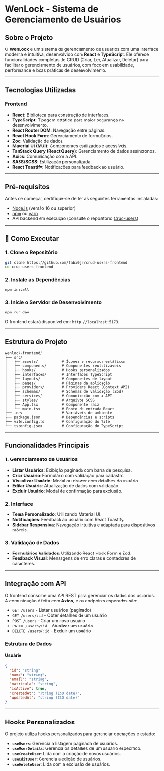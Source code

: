 # **WenLock - Sistema de Gerenciamento de Usuários**

## **Sobre o Projeto**
O **WenLock** é um sistema de gerenciamento de usuários com uma interface moderna e intuitiva, desenvolvido com **React** e **TypeScript**. Ele oferece funcionalidades completas de CRUD (Criar, Ler, Atualizar, Deletar) para facilitar o gerenciamento de usuários, com foco em usabilidade, performance e boas práticas de desenvolvimento.

---

## **Tecnologias Utilizadas**

### **Frontend**
- **React**: Biblioteca para construção de interfaces.
- **TypeScript**: Tipagem estática para maior segurança no desenvolvimento.
- **React Router DOM**: Navegação entre páginas.
- **React Hook Form**: Gerenciamento de formulários.
- **Zod**: Validação de dados.
- **Material UI (MUI)**: Componentes estilizados e acessíveis.
- **TanStack Query (React Query)**: Gerenciamento de dados assíncronos.
- **Axios**: Comunicação com a API.
- **SASS/SCSS**: Estilização personalizada.
- **React Toastify**: Notificações para feedback ao usuário.
---

## **Pré-requisitos**
Antes de começar, certifique-se de ter as seguintes ferramentas instaladas:
- [Node.js](https://nodejs.org/) (versão 16 ou superior)
- [npm](https://www.npmjs.com/) ou [yarn](https://yarnpkg.com/)
- API backend em execução (consulte o repositório [Crud-users](https://github.com/fabi0jr/Crud-users))

---

## **🚀 Como Executar**

### **1. Clone o Repositório**
```bash
git clone https://github.com/fabi0jr/crud-users-frontend
cd crud-users-frontend
```

### **2. Instale as Dependências**
```bash
npm install
```

### **3. Inicie o Servidor de Desenvolvimento**
```bash
npm run dev
```

O frontend estará disponível em: `http://localhost:5173`.

---

## **Estrutura do Projeto**

```plaintext
wenlock-frontend/
├── src/
│   ├── assets/           # Ícones e recursos estáticos
│   ├── components/       # Componentes reutilizáveis
│   ├── hooks/            # Hooks personalizados
│   ├── interfaces/       # Interfaces TypeScript
│   ├── layouts/          # Componentes de layout
│   ├── pages/            # Páginas da aplicação
│   ├── providers/        # Providers React (Context API)
│   ├── schemas/          # Schemas de validação (Zod)
│   ├── services/         # Comunicação com a API
│   ├── styles/           # Arquivos SCSS
│   ├── App.tsx           # Componente raiz
│   └── main.tsx          # Ponto de entrada React
├── .env                  # Variáveis de ambiente
├── package.json          # Dependências e scripts
├── vite.config.ts        # Configuração do Vite
└── tsconfig.json         # Configuração do TypeScript
```

---

## **Funcionalidades Principais**

### **1. Gerenciamento de Usuários**
- **Listar Usuários**: Exibição paginada com barra de pesquisa.
- **Criar Usuário**: Formulário com validação para cadastro.
- **Visualizar Usuário**: Modal ou drawer com detalhes do usuário.
- **Editar Usuário**: Atualização de dados com validação.
- **Excluir Usuário**: Modal de confirmação para exclusão.

### **2. Interface**
- **Tema Personalizado**: Utilizando Material UI.
- **Notificações**: Feedback ao usuário com React Toastify.
- **Sidebar Responsiva**: Navegação intuitiva e adaptada para dispositivos móveis.

### **3. Validação de Dados**
- **Formulários Validados**: Utilizando React Hook Form e Zod.
- **Feedback Visual**: Mensagens de erro claras e contadores de caracteres.

---

## **Integração com API**

O frontend consome uma API REST para gerenciar os dados dos usuários. A comunicação é feita com **Axios**, e os endpoints esperados são:

- `GET /users` - Listar usuários (paginado)
- `GET /users/:id` - Obter detalhes de um usuário
- `POST /users` - Criar um novo usuário
- `PATCH /users/:id` - Atualizar um usuário
- `DELETE /users/:id` - Excluir um usuário

### **Estrutura de Dados**
#### Usuário
```json
{
  "id": "string",
  "name": "string",
  "email": "string",
  "matricula": "string",
  "isActive": true,
  "createdAt": "string (ISO date)",
  "updatedAt": "string (ISO date)"
}
```

---

## **Hooks Personalizados**

O projeto utiliza hooks personalizados para gerenciar operações e estado:

- **`useUsers`**: Gerencia a listagem paginada de usuários.
- **`useUserDetails`**: Gerencia os detalhes de um usuário específico.
- **`useCreateUser`**: Lida com a criação de novos usuários.
- **`useEditUser`**: Gerencia a edição de usuários.
- **`useDeleteUser`**: Lida com a exclusão de usuários.